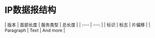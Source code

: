# IP数据报结构
| 版本      | 首部长度 | 服务类型     | 总长度 |
| :---        |          ---: |
| 标识      | 标志   | 片偏移 |
| Paragraph   | Text        | And more      |
